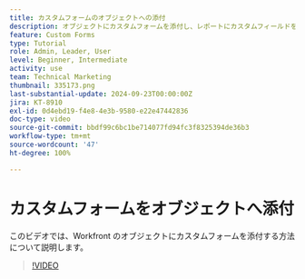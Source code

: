 ```yaml
---
title: カスタムフォームのオブジェクトへの添付
description: オブジェクトにカスタムフォームを添付し、レポートにカスタムフィールドを表示する方法を学びます。
feature: Custom Forms
type: Tutorial
role: Admin, Leader, User
level: Beginner, Intermediate
activity: use
team: Technical Marketing
thumbnail: 335173.png
last-substantial-update: 2024-09-23T00:00:00Z
jira: KT-8910
exl-id: 0d4ebd19-f4e8-4e3b-9580-e22e47442836
doc-type: video
source-git-commit: bbdf99c6bc1be714077fd94fc3f8325394de36b3
workflow-type: tm+mt
source-wordcount: '47'
ht-degree: 100%

---
```


# カスタムフォームをオブジェクトへ添付

このビデオでは、Workfront のオブジェクトにカスタムフォームを添付する方法について説明します。

>[!VIDEO](https://video.tv.adobe.com/v/335173/?quality=12&learn=on&enablevpops=1)
